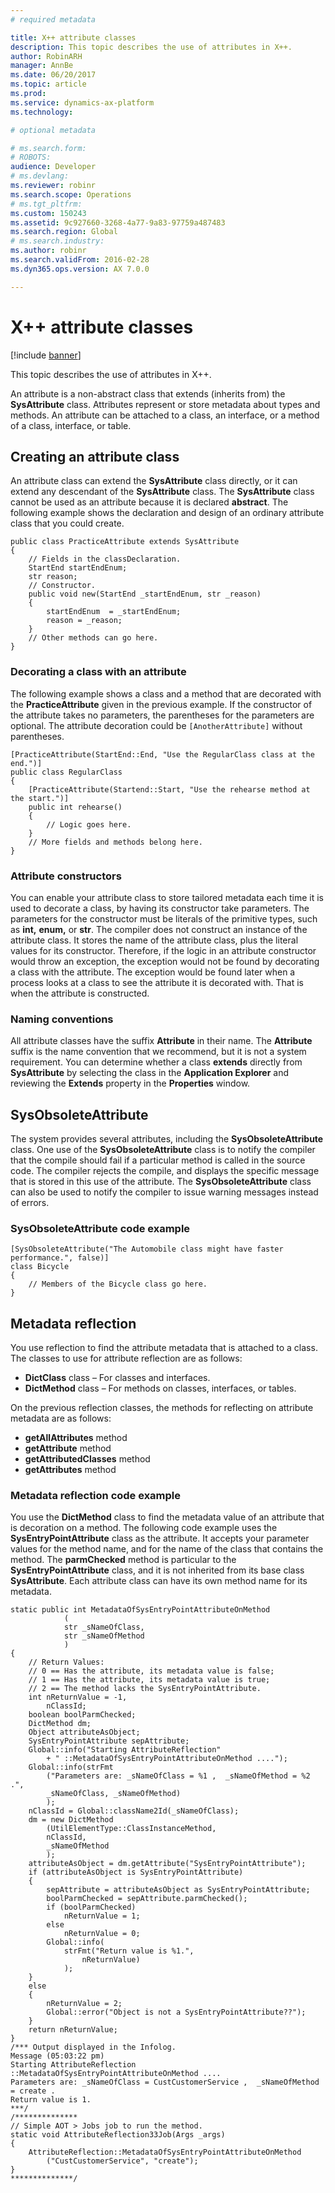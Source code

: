 ```yaml
---
# required metadata

title: X++ attribute classes
description: This topic describes the use of attributes in X++.
author: RobinARH
manager: AnnBe
ms.date: 06/20/2017
ms.topic: article
ms.prod: 
ms.service: dynamics-ax-platform
ms.technology: 

# optional metadata

# ms.search.form: 
# ROBOTS: 
audience: Developer
# ms.devlang: 
ms.reviewer: robinr
ms.search.scope: Operations
# ms.tgt_pltfrm: 
ms.custom: 150243
ms.assetid: 9c927660-3268-4a77-9a83-97759a487483
ms.search.region: Global
# ms.search.industry: 
ms.author: robinr
ms.search.validFrom: 2016-02-28
ms.dyn365.ops.version: AX 7.0.0

---
```


# X++ attribute classes

[!include [banner](../includes/banner.md)]

This topic describes the use of attributes in X++.

An attribute is a non-abstract class that extends (inherits from) the **SysAttribute** class. Attributes represent or store metadata about types and methods. An attribute can be attached to a class, an interface, or a method of a class, interface, or table.

## Creating an attribute class
An attribute class can extend the **SysAttribute** class directly, or it can extend any descendant of the **SysAttribute** class. The **SysAttribute** class cannot be used as an attribute because it is declared **abstract**. The following example shows the declaration and design of an ordinary attribute class that you could create.

    public class PracticeAttribute extends SysAttribute
    {
        // Fields in the classDeclaration.
        StartEnd startEndEnum;
        str reason;
        // Constructor.
        public void new(StartEnd _startEndEnum, str _reason)
        {
            startEndEnum  = _startEndEnum;
            reason = _reason;
        }
        // Other methods can go here.
    }

### Decorating a class with an attribute

The following example shows a class and a method that are decorated with the **PracticeAttribute** given in the previous example. If the constructor of the attribute takes no parameters, the parentheses for the parameters are optional. The attribute decoration could be `[AnotherAttribute]` without parentheses.

    [PracticeAttribute(StartEnd::End, "Use the RegularClass class at the end.")]
    public class RegularClass
    {
        [PracticeAttribute(Startend::Start, "Use the rehearse method at the start.")]
        public int rehearse()
        {
            // Logic goes here.
        }
        // More fields and methods belong here.
    }

### Attribute constructors

You can enable your attribute class to store tailored metadata each time it is used to decorate a class, by having its constructor take parameters. The parameters for the constructor must be literals of the primitive types, such as **int,** **enum,** or **str**. The compiler does not construct an instance of the attribute class. It stores the name of the attribute class, plus the literal values for its constructor. Therefore, if the logic in an attribute constructor would throw an exception, the exception would not be found by decorating a class with the attribute. The exception would be found later when a process looks at a class to see the attribute it is decorated with. That is when the attribute is constructed.

### Naming conventions

All attribute classes have the suffix **Attribute** in their name. The **Attribute** suffix is the name convention that we recommend, but it is not a system requirement. You can determine whether a class **extends** directly from **SysAttribute** by selecting the class in the **Application Explorer** and reviewing the **Extends** property in the **Properties** window.

## SysObsoleteAttribute
The system provides several attributes, including the **SysObsoleteAttribute** class. One use of the **SysObsoleteAttribute** class is to notify the compiler that the compile should fail if a particular method is called in the source code. The compiler rejects the compile, and displays the specific message that is stored in this use of the attribute. The **SysObsoleteAttribute** class can also be used to notify the compiler to issue warning messages instead of errors.

### SysObsoleteAttribute code example

    [SysObsoleteAttribute("The Automobile class might have faster performance.", false)]
    class Bicycle
    {
        // Members of the Bicycle class go here.
    }

## Metadata reflection
You use reflection to find the attribute metadata that is attached to a class. The classes to use for attribute reflection are as follows:

-   **DictClass** class – For classes and interfaces.
-   **DictMethod** class – For methods on classes, interfaces, or tables.

On the previous reflection classes, the methods for reflecting on attribute metadata are as follows:

-   **getAllAttributes** method
-   **getAttribute** method
-   **getAttributedClasses** method
-   **getAttributes** method

### Metadata reflection code example

You use the **DictMethod** class to find the metadata value of an attribute that is decoration on a method. The following code example uses the **SysEntryPointAttribute** class as the attribute. It accepts your parameter values for the method name, and for the name of the class that contains the method. The **parmChecked** method is particular to the **SysEntryPointAttribute** class, and it is not inherited from its base class **SysAttribute**. Each attribute class can have its own method name for its metadata.

    static public int MetadataOfSysEntryPointAttributeOnMethod
                (
                str _sNameOfClass,
                str _sNameOfMethod
                )
    {
        // Return Values:
        // 0 == Has the attribute, its metadata value is false;
        // 1 == Has the attribute, its metadata value is true;
        // 2 == The method lacks the SysEntryPointAttribute.
        int nReturnValue = -1,
            nClassId;
        boolean boolParmChecked;
        DictMethod dm;
        Object attributeAsObject;
        SysEntryPointAttribute sepAttribute;
        Global::info("Starting AttributeReflection" 
            + " ::MetadataOfSysEntryPointAttributeOnMethod ....");
        Global::info(strFmt
            ("Parameters are: _sNameOfClass = %1 ,  _sNameOfMethod = %2 .", 
            _sNameOfClass, _sNameOfMethod)
            );
        nClassId = Global::className2Id(_sNameOfClass);
        dm = new DictMethod
            (UtilElementType::ClassInstanceMethod,
            nClassId,
            _sNameOfMethod
            );
        attributeAsObject = dm.getAttribute("SysEntryPointAttribute");
        if (attributeAsObject is SysEntryPointAttribute)
        {
            sepAttribute = attributeAsObject as SysEntryPointAttribute;
            boolParmChecked = sepAttribute.parmChecked();
            if (boolParmChecked)
                nReturnValue = 1;
            else
                nReturnValue = 0;
            Global::info(
                strFmt("Return value is %1.",
                    nReturnValue)
                );
        }
        else
        {
            nReturnValue = 2;
            Global::error("Object is not a SysEntryPointAttribute??");
        }
        return nReturnValue;
    }
    /*** Output displayed in the Infolog.
    Message (05:03:22 pm)
    Starting AttributeReflection ::MetadataOfSysEntryPointAttributeOnMethod ....
    Parameters are: _sNameOfClass = CustCustomerService ,  _sNameOfMethod = create .
    Return value is 1.
    ***/
    /**************
    // Simple AOT > Jobs job to run the method.
    static void AttributeReflection33Job(Args _args)
    {
        AttributeReflection::MetadataOfSysEntryPointAttributeOnMethod
            ("CustCustomerService", "create");
    }
    **************/



